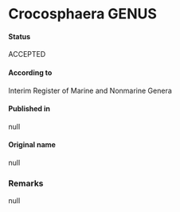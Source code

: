 Crocosphaera GENUS
=======

#### Status
ACCEPTED

#### According to
Interim Register of Marine and Nonmarine Genera

#### Published in
null

#### Original name
null

### Remarks
null